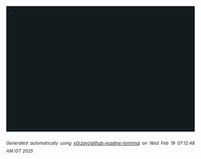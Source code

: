 <div align="justify">
<picture>
    <source media="(prefers-color-scheme: dark)" srcset="./output.gif">
    <source media="(prefers-color-scheme: light)" srcset="./output.gif">
    <img alt="GIFOS" src="output.gif">
</picture>

<sub><i>Generated automatically using [x0rzavi/github-readme-terminal](https://github.com/x0rzavi/github-readme-terminal) on Wed Feb 19 07:12:48 AM IST 2025</i></sub>

<!-- <details>
<summary>More details</summary>

</details> -->
</div>

<!-- Image deletion URL: NONE -->